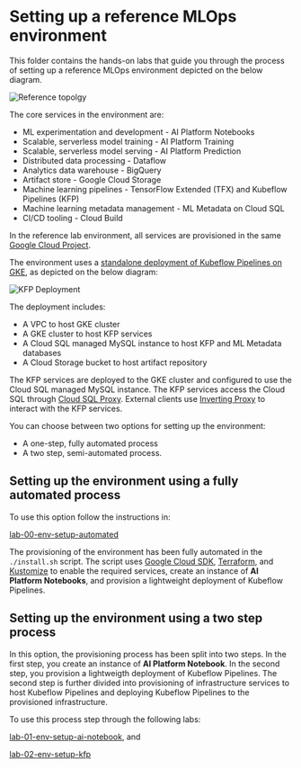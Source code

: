# Setting up a reference MLOps environment

This folder contains the hands-on labs that guide you through the process of setting up a reference MLOps environment depicted on the below diagram.

![Reference topolgy](/images/lab_300.png)

The core services in the environment are:
- ML experimentation and development - AI Platform Notebooks 
- Scalable, serverless model training - AI Platform Training  
- Scalable, serverless model serving - AI Platform Prediction 
- Distributed data processing - Dataflow  
- Analytics data warehouse - BigQuery 
- Artifact store - Google Cloud Storage 
- Machine learning pipelines - TensorFlow Extended (TFX) and Kubeflow Pipelines (KFP)
- Machine learning metadata  management - ML Metadata on Cloud SQL
- CI/CD tooling - Cloud Build
    
In the reference lab environment, all services are provisioned in the same [Google Cloud Project](https://cloud.google.com/storage/docs/projects). 

The environment uses a [standalone deployment of Kubeflow Pipelines on GKE](https://www.kubeflow.org/docs/pipelines/installation/standalone-deployment/), as depicted on the below diagram:


![KFP Deployment](/images/kfp.png)

The deployment includes:
- A VPC to host GKE cluster
- A GKE cluster to host KFP services
- A Cloud SQL managed MySQL instance to host KFP and ML Metadata databases
- A Cloud Storage bucket to host artifact repository

The KFP services are deployed to the GKE cluster and configured to use the Cloud SQL managed MySQL instance. The KFP services access the Cloud SQL through [Cloud SQL Proxy](https://cloud.google.com/sql/docs/mysql/sql-proxy). External clients use [Inverting Proxy](https://github.com/google/inverting-proxy) to interact with the KFP services.

You can choose between two options for setting up the environment:
- A one-step, fully automated process 
- A two step, semi-automated process.

## Setting up the environment using a fully automated process

To use this option follow the instructions in:

[lab-00-env-setup-automated](lab-00-env-setup-automated/README.md)

The provisioning of the environment has been fully automated in the `./install.sh` script. The script uses [Google Cloud SDK](https://cloud.google.com/sdk), [Terraform](https://www.terraform.io/docs/providers/google/index.html), and [Kustomize](https://kustomize.io/) to enable the required services, create an instance of **AI Platform Notebooks**, and provision a lightweight deployment of Kubeflow Pipelines.


## Setting up the environment using a two step process

In this option, the provisioning process has been split into two steps. In the first step, you create an instance of **AI Platform Notebook**. In the second step, you provision a lightweigth deployment of Kubeflow Pipelines. The second step is further divided into provisioning of infrastructure services to host Kubeflow Pipelines and deploying Kubeflow Pipelines to the provisioned infrastructure.

To use this process step through the following labs:

[lab-01-env-setup-ai-notebook](lab-01-env-setup-ai-notebook/README.md), and

[lab-02-env-setup-kfp](lab-02-env-setup-kfp/README.md)




